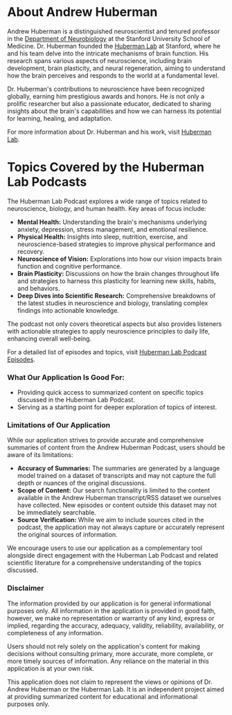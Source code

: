 # About Andrew Huberman

Andrew Huberman is a distinguished neuroscientist and tenured professor in the [Department of Neurobiology](https://med.stanford.edu/neurology.html) at the Stanford University School of Medicine. Dr. Huberman founded the [Huberman Lab](https://www.hubermanlab.com/about) at Stanford, where he and his team delve into the intricate mechanisms of brain function. His research spans various aspects of neuroscience, including brain development, brain plasticity, and neural regeneration, aiming to understand how the brain perceives and responds to the world at a fundamental level.

Dr. Huberman's contributions to neuroscience have been recognized globally, earning him prestigious awards and honors. He is not only a prolific researcher but also a passionate educator, dedicated to sharing insights about the brain's capabilities and how we can harness its potential for learning, healing, and adaptation.

For more information about Dr. Huberman and his work, visit [Huberman Lab](https://www.hubermanlab.com/about).

# Topics Covered by the Huberman Lab Podcasts

The Huberman Lab Podcast explores a wide range of topics related to neuroscience, biology, and human health. Key areas of focus include:

- **Mental Health:** Understanding the brain's mechanisms underlying anxiety, depression, stress management, and emotional resilience.
- **Physical Health:** Insights into sleep, nutrition, exercise, and neuroscience-based strategies to improve physical performance and recovery.
- **Neuroscience of Vision:** Explorations into how our vision impacts brain function and cognitive performance.
- **Brain Plasticity:** Discussions on how the brain changes throughout life and strategies to harness this plasticity for learning new skills, habits, and behaviors.
- **Deep Dives into Scientific Research:** Comprehensive breakdowns of the latest studies in neuroscience and biology, translating complex findings into actionable knowledge.

The podcast not only covers theoretical aspects but also provides listeners with actionable strategies to apply neuroscience principles to daily life, enhancing overall well-being.

For a detailed list of episodes and topics, visit [Huberman Lab Podcast Episodes](https://www.hubermanlab.com/podcast).

### **What Our Application Is Good For:**
- Providing quick access to summarized content on specific topics discussed in the Huberman Lab Podcast.
- Serving as a starting point for deeper exploration of topics of interest.

### Limitations of Our Application

While our application strives to provide accurate and comprehensive summaries of content from the Andrew Huberman Podcast, users should be aware of its limitations:

- **Accuracy of Summaries:** The summaries are generated by a language model trained on a dataset of transcripts and may not capture the full depth or nuances of the original discussions.
- **Scope of Content:** Our search functionality is limited to the content available in the Andrew Huberman transcript/RSS dataset we ourselves have collected. New episodes or content outside this dataset may not be immediately searchable.
- **Source Verification:** While we aim to include sources cited in the podcast, the application may not always capture or accurately represent the original sources of information.



We encourage users to use our application as a complementary tool alongside direct engagement with the Huberman Lab Podcast and related scientific literature for a comprehensive understanding of the topics discussed.

### Disclaimer

The information provided by our application is for general informational purposes only. All information in the application is provided in good faith, however, we make no representation or warranty of any kind, express or implied, regarding the accuracy, adequacy, validity, reliability, availability, or completeness of any information.

Users should not rely solely on the application's content for making decisions without consulting primary, more accurate, more complete, or more timely sources of information. Any reliance on the material in this application is at your own risk.

This application does not claim to represent the views or opinions of Dr. Andrew Huberman or the Huberman Lab. It is an independent project aimed at providing summarized content for educational and informational purposes only.
